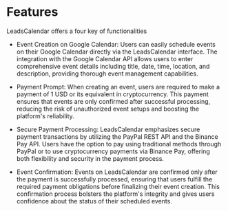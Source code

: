 # Features

LeadsCalendar offers a four key of functionalities

- Event Creation on Google Calendar: Users can easily schedule events on their Google Calendar directly via the LeadsCalendar interface. The integration with the Google Calendar API allows users to enter comprehensive event details including title, date, time, location, and description, providing thorough event management capabilities.

- Payment Prompt: When creating an event, users are required to make a payment of 1 USD or its equivalent in cryptocurrency. This payment ensures that events are only confirmed after successful processing, reducing the risk of unauthorized event setups and boosting the platform's reliability.

- Secure Payment Processing: LeadsCalendar emphasizes secure payment transactions by utilizing the PayPal REST API and the Binance Pay API. Users have the option to pay using traditional methods through PayPal or to use cryptocurrency payments via Binance Pay, offering both flexibility and security in the payment process.

- Event Confirmation: Events on LeadsCalendar are confirmed only after the payment is successfully processed, ensuring that users fulfill the required payment obligations before finalizing their event creation. This confirmation process bolsters the platform's integrity and gives users confidence about the status of their scheduled events.
